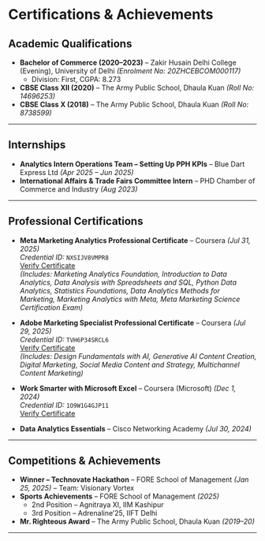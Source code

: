 # Certifications & Achievements

## Academic Qualifications
- **Bachelor of Commerce (2020–2023)** – Zakir Husain Delhi College (Evening), University of Delhi *(Enrolment No: 20ZHCEBCOM000117)*  
  - Division: First, CGPA: 8.273  
- **CBSE Class XII (2020)** – The Army Public School, Dhaula Kuan *(Roll No: 14696253)*  
- **CBSE Class X (2018)** – The Army Public School, Dhaula Kuan *(Roll No: 8738599)*  

---

## Internships
- **Analytics Intern Operations Team – Setting Up PPH KPIs** – Blue Dart Express Ltd *(Apr 2025 – Jun 2025)*  
- **International Affairs & Trade Fairs Committee Intern** – PHD Chamber of Commerce and Industry *(Aug 2023)*  

---

## Professional Certifications
- **Meta Marketing Analytics Professional Certificate** – Coursera *(Jul 31, 2025)*  
  *Credential ID:* `NXSIJV8VMPR8`  
  [Verify Certificate](https://coursera.org/verify/professional-cert/NXSIJV8VMPR8)  
  *(Includes: Marketing Analytics Foundation, Introduction to Data Analytics, Data Analysis with Spreadsheets and SQL, Python Data Analytics, Statistics Foundations, Data Analytics Methods for Marketing, Marketing Analytics with Meta, Meta Marketing Science Certification Exam)*

- **Adobe Marketing Specialist Professional Certificate** – Coursera *(Jul 29, 2025)*  
  *Credential ID:* `TVH6P34SRCL6`  
  [Verify Certificate](https://coursera.org/verify/professional-cert/TVH6P34SRCL6)  
  *(Includes: Design Fundamentals with AI, Generative AI Content Creation, Digital Marketing, Social Media Content and Strategy, Multichannel Content Marketing)*

- **Work Smarter with Microsoft Excel** – Coursera (Microsoft) *(Dec 1, 2024)*  
  *Credential ID:* `1O9W1G4GJP11`  
  [Verify Certificate](https://coursera.org/verify/1O9W1G4GJP11)

- **Data Analytics Essentials** – Cisco Networking Academy *(Jul 30, 2024)*  

---

## Competitions & Achievements
- **Winner – Technovate Hackathon** – FORE School of Management *(Jan 25, 2025)* – Team: Visionary Vortex  
- **Sports Achievements** – FORE School of Management *(2025)*  
  - 2nd Position – Agnitraya XI, IIM Kashipur  
  - 3rd Position – Adrenaline’25, IIFT Delhi  
- **Mr. Righteous Award** – The Army Public School, Dhaula Kuan *(2019–20)*  

---

